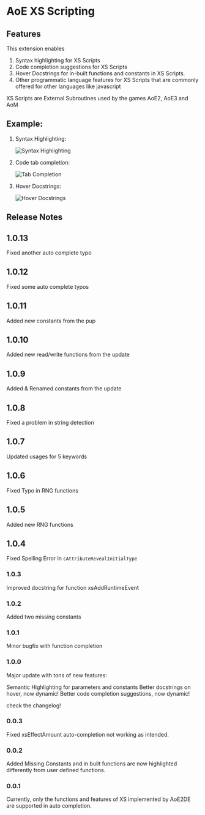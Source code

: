 # AoE XS Scripting

## Features

This extension enables

1. Syntax highlighting for XS Scripts
2. Code completion suggestions for XS Scripts
3. Hover Docstrings for in-built functions and constants in XS Scripts.
4. Other programmatic language features for XS Scripts that are commonly offered for other languages like javascript

XS Scripts are External Subroutines used by the games AoE2, AoE3 and AoM

## Example:

1. Syntax Highlighting:

    ![Syntax Highlighting](https://i.imgur.com/7lLsVZ1.png)

2. Code tab completion:

    ![Tab Completion](https://i.imgur.com/YxtrTOs.png)

3. Hover Docstrings:

    ![Hover Docstrings](https://i.imgur.com/nthb5cX.png)

## Release Notes

## 1.0.13

Fixed another auto complete typo

## 1.0.12

Fixed some auto complete typos

## 1.0.11

Added new constants from the pup


## 1.0.10

Added new read/write functions from the update

## 1.0.9

Added & Renamed constants from the update

## 1.0.8

Fixed a problem in string detection
## 1.0.7

Updated usages for 5 keywords
## 1.0.6

Fixed Typo in RNG functions

## 1.0.5

Added new RNG functions

## 1.0.4

Fixed Spelling Error in `cAttributeRevealInitialType`

### 1.0.3

Improved docstring for function xsAddRuntimeEvent

### 1.0.2

Added two missing constants

### 1.0.1

Minor bugfix with function completion

### 1.0.0

Major update with tons of new features:

Semantic Highlighting for parameters and constants
Better docstrings on hover, now dynamic!
Better code completion suggestions, now dynamic!


check the changelog!

### 0.0.3

Fixed xsEffectAmount auto-completion not working as intended.

### 0.0.2

Added Missing Constants and in built functions are now highlighted differently from user defined functions.

### 0.0.1

Currently, only the functions and features of XS implemented by AoE2DE are supported in auto completion.